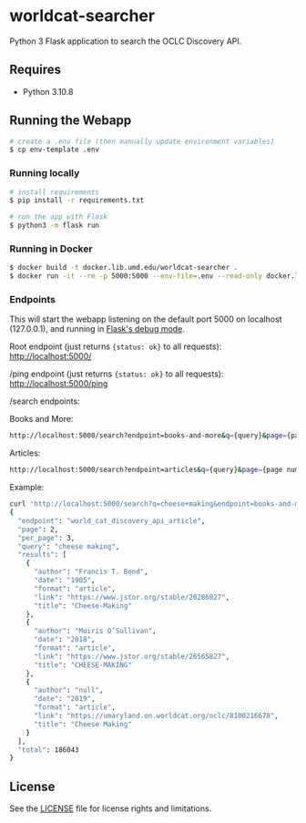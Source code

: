 # worldcat-searcher

Python 3 Flask application to search the OCLC Discovery API.

## Requires

* Python 3.10.8

## Running the Webapp

```bash
# create a .env file (then manually update environment variables)
$ cp env-template .env
```

### Running locally

```bash
# install requirements
$ pip install -r requirements.txt

# run the app with Flask
$ python3 -m flask run
```

### Running in Docker

```bash
$ docker build -t docker.lib.umd.edu/worldcat-searcher .
$ docker run -it --rm -p 5000:5000 --env-file=.env --read-only docker.lib.umd.edu/worldcat-searcher
```

### Endpoints

This will start the webapp listening on the default port 5000 on localhost
(127.0.0.1), and running in [Flask's debug mode].

Root endpoint (just returns `{status: ok}` to all requests):
<http://localhost:5000/>

/ping endpoint (just returns `{status: ok}` to all requests):
<http://localhost:5000/ping>

/search endpoints:

Books and More:

```bash
http://localhost:5000/search?endpoint=books-and-more&q={query}&page={page number}&per_page={results per page}
```

Articles:

```bash
http://localhost:5000/search?endpoint=articles&q={query}&page={page number}&per_page={results per page}
```

Example:

```bash
curl 'http://localhost:5000/search?q=cheese+making&endpoint=books-and-more&per_page=3&page=2'
{
  "endpoint": "world_cat_discovery_api_article",
  "page": 2,
  "per_page": 3,
  "query": "cheese making",
  "results": [
    {
      "author": "Francis T. Bond",
      "date": "1905",
      "format": "article",
      "link": "https://www.jstor.org/stable/20286827",
      "title": "Cheese-Making"
    },
    {
      "author": "Muiris O’Sullivan",
      "date": "2018",
      "format": "article",
      "link": "https://www.jstor.org/stable/26565827",
      "title": "CHEESE-MAKING"
    },
    {
      "author": "null",
      "date": "2019",
      "format": "article",
      "link": "https://umaryland.on.worldcat.org/oclc/8100216678",
      "title": "Cheese Making"
    }
  ],
  "total": 186043
}
```

[Flask's debug mode]: https://flask.palletsprojects.com/en/2.0.x/quickstart/#debug-mode

## License

See the [LICENSE](LICENSE.txt) file for license rights and limitations.
